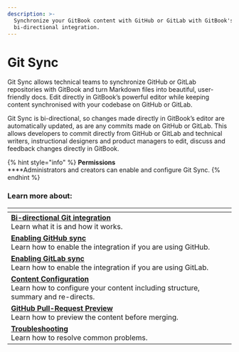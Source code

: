 ```yaml
---
description: >-
  Synchronize your GitBook content with GitHub or GitLab with GitBook's
  bi-directional integration.
---
```


# Git Sync

Git Sync allows technical teams to synchronize GitHub or GitLab repositories with GitBook and turn Markdown files into beautiful, user-friendly docs. Edit directly in GitBook’s powerful editor while keeping content synchronised with your codebase on GitHub or GitLab.

Git Sync is bi-directional, so changes made directly in GitBook’s editor are automatically updated, as are any commits made on GitHub or GitLab. This allows developers to commit directly from GitHub or GitLab and technical writers, instructional designers and product managers to edit, discuss and feedback changes directly in GitBook.

{% hint style="info" %}
**Permissions**\
\*\*\*\*Administrators and creators can enable and configure Git Sync.
{% endhint %}

### Learn more about:

<table data-view="cards"><thead><tr><th></th></tr></thead><tbody><tr><td><a href="bi-directional-git-integration.md"><strong>Bi-directional Git integration</strong></a><br>Learn what it is and how it works.</td></tr><tr><td><a href="enabling-github-sync.md"><strong>Enabling GitHub sync</strong></a><br>Learn how to enable the integration if you are using GitHub.</td></tr><tr><td><a href="enabling-gitlab-sync.md"><strong>Enabling GitLab sync</strong></a><br>Learn how to enable the integration if you are using GitLab.</td></tr><tr><td><a href="content-configuration.md"><strong>Content Configuration</strong></a><br>Learn how to configure your content including structure, summary and re-directs.</td></tr><tr><td><a href="github-pull-request-preview.md"><strong>GitHub Pull-Request Preview</strong></a><br>Learn how to preview the content before merging.</td></tr><tr><td><a href="troubleshooting.md"><strong>Troubleshooting</strong></a><br>Learn how to resolve common problems.</td></tr></tbody></table>
